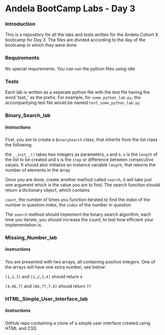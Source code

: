 # Andela BootCamp Labs - Day 3


### Introduction

This is a repository for all the labs and tests written for the Andela Cohort X bootcamp for Day 3. The files are divided according to the day of the bootcamp in which they were done

### Requirements

No special requirements. You can run the python files using idle.

### Tests 
Each lab is written as a separate python file with the test file having the word 'test_' as the prefix. For example, for `some_python_lab.py`, the accompantying test file would be named `test_some_python_lab.py`

### Binary_Search_lab
##### Instructions
First, you are to create a `BinarySearch` class, that inherits from the list class the following:

the `__init__()` takes two integers as parameters, `a` and `b`. `a` is the `length` of the list to be created and `b` is the `step` or difference between consecutive values. It should also initialize an instance variable `length`, that returns the number of elements in the array

Once you are done, create another method called `search`, it will take just one argument which is the value you are to find. The search function should return a dictionary object, which contains

`count`, the number of times you function iterated to find the index of the number in question index, the `index` of the number in question

The `search` method should implement the binary search algorithm, each time you iterate, you should increase the count, to test how efficient your implementation is.
 

### Missing_Number_lab
##### Instructions
You are presented with two arrays, all containing positive integers. One of the arrays will have one extra number, see below:

`[1,2,3]` and `[1,2,3,4]` should return `4`

`[4,66,7]` and `[66,77,7,4]` should return `77`


### HTML_Simple_User_Interface_lab
##### Instructions
GitHub repo containing a clone of a simple user interface created using HTML and CSS.
